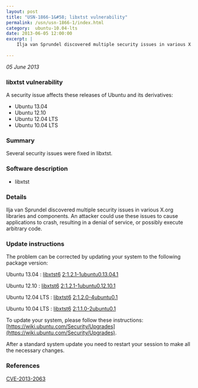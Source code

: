 ```yaml
---
layout: post
title: "USN-1866-1&#58; libxtst vulnerability"
permalink: /usn/usn-1866-1/index.html
category:  ubuntu-10.04-lts
date: 2013-06-05 12:00:00
excerpt: |
    Ilja van Sprundel discovered multiple security issues in various X.org libraries and components. An attacker could use these issues to cause applications to crash, resulting in a denial of service, or possibly execute arbitrary code. 
    
--- 
```

 
 

*05 June 2013*

### libxtst vulnerability

A security issue affects these releases of Ubuntu and its derivatives:

* Ubuntu 13.04
* Ubuntu 12.10
* Ubuntu 12.04 LTS
* Ubuntu 10.04 LTS

### Summary

Several security issues were fixed in libxtst. 

### Software description

* libxtst 

### Details

Ilja van Sprundel discovered multiple security issues in various X.org libraries and components. An attacker could use these issues to cause applications to crash, resulting in a denial of service, or possibly execute arbitrary code. 

### Update instructions

The problem can be corrected by updating your system to the following package version:

Ubuntu 13.04
 : [libxtst6](https://launchpad.net/ubuntu/+source/libxtst) <span> [2:1.2.1-1ubuntu0.13.04.1](https://launchpad.net/ubuntu/+source/libxtst/2:1.2.1-1ubuntu0.13.04.1) </span> 

Ubuntu 12.10
 : [libxtst6](https://launchpad.net/ubuntu/+source/libxtst) <span> [2:1.2.1-1ubuntu0.12.10.1](https://launchpad.net/ubuntu/+source/libxtst/2:1.2.1-1ubuntu0.12.10.1) </span> 

Ubuntu 12.04 LTS
 : [libxtst6](https://launchpad.net/ubuntu/+source/libxtst) <span> [2:1.2.0-4ubuntu0.1](https://launchpad.net/ubuntu/+source/libxtst/2:1.2.0-4ubuntu0.1) </span> 

Ubuntu 10.04 LTS
 : [libxtst6](https://launchpad.net/ubuntu/+source/libxtst) <span> [2:1.1.0-2ubuntu0.1](https://launchpad.net/ubuntu/+source/libxtst/2:1.1.0-2ubuntu0.1) </span> 

To update your system, please follow these instructions: [https://wiki.ubuntu.com/Security/Upgrades](https://wiki.ubuntu.com/Security/Upgrades).

After a standard system update you need to restart your session to make all the necessary changes. 

### References

 
 [CVE-2013-2063](http://people.ubuntu.com/~ubuntu-security/cve/CVE-2013-2063)
 

